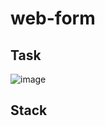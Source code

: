 # web-form
## Task
![image](https://user-images.githubusercontent.com/89010195/177259722-fe0271e4-8a45-407f-a257-f1b567a7f46b.png)
## Stack

